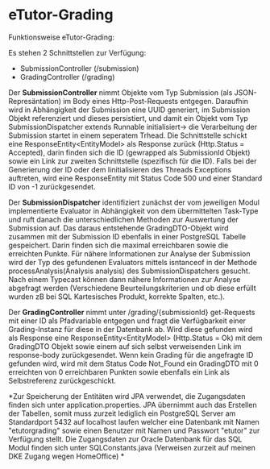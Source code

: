 # eTutor-Grading

Funktionsweise eTutor-Grading:

Es stehen 2 Schnittstellen zur Verfügung:
* SubmissionController (/submission)
* GradingController (/grading)

Der **SubmissionController** nimmt Objekte vom Typ Submission (als JSON-Represäntation) im Body eines Http-Post-Requests entgegen. 
Daraufhin wird in Abhängigkeit der Submission eine UUID generiert, im Submission Objekt referenziert und dieses persistiert, und damit ein Objekt vom Typ SubmissionDispatcher extends Runnable initialisiert->
die Verarbeitung der Submission startet in einem seperatem Trhead.
Die Schnittstelle schickt eine ResponseEntity<EntityModel<SubmissionId>> als Response zurück (Http.Status = Accepted), darin finden sich die ID (gewrapped als SubmissionId Objekt) 
sowie ein Link zur zweiten Schnittstelle (spezifisch für die ID).
Falls bei der Generierung der ID oder dem Iinitialisieren des Threads Exceptions auftreten, wird eine ResponseEntity mit Status Code 500 und einer Standard ID von -1 zurückgesendet.

Der **SubmissionDispatcher** 
identifiziert zunächst der vom jeweiligen Modul implementierte Evaluator in Abhängigkeit von dem übermittelten Task-Type und ruft danach die
unterschiedlichen Methoden zur Auswertung der Submission auf. 
Das daraus entstehende GradingDTO-Objekt wird zusammen mit der Submission ID ebenfalls in einer PostgreSQL Tabelle gespeichert. 
Darin finden sich die maximal erreichbaren sowie die erreichten Punkte.
Für nähere Informationen zur Analyse der Submission wird der Typ des gefundenen Evaluators mittels isntanceof in der Methode processAnalysis(Analysis analysis)
des SubmissionDispatchers gesucht. Nach einem Typecast können dann nähere Informationen zur Analyse abgefragt werden 
(Verschiedene Beurteilungskriterien und ob diese erfüllt wurden zB bei SQL Kartesisches Produkt, korrekte Spalten, etc.).

Der **GradingController** nimmt unter /grading/{submissionId} get-Requests mit einer ID als Pfadvariable entgegen und fragt die Verfügbarkeit einer
Grading-Instanz für diese in der Datenbank ab. Wird diese gefunden wird als Response eine ResponseEntity<EntityModel<RestGrading>> (Http.Status = Ok)
mit dem GradingDTO Objekt sowie einem auf sich selbst verweisenden Link im response-body zurückgesendet.
Wenn kein Grading für die angefragte ID gefunden wird, wird mit dem Status Code Not_Found ein GradingDTO mit 0 erreichten von 0 erreichbaren Punkten 
sowie ebenfalls ein Link als Selbstreferenz zurückgeschickt.


*Zur Speicherung der Entitäten wird JPA verwendet, die Zugangsdaten finden sich unter application.properties. JPA übernimmt auch das Erstellen der Tabellen, somit muss zurzeit lediglich ein PostgreSQL Server am Standardport 5432 auf localhost laufen welcher eine Datenbank mit Namen "etutorgrading" sowie einen Benutzer mit Namen und Passwort "etutor" zur Verfügung stellt.
Die Zugangsdaten zur Oracle Datenbank für das SQL Modul finden sich unter SQLConstants.java (Verweisen zurzeit auf meinen DKE Zugang wegen HomeOffice)
*






